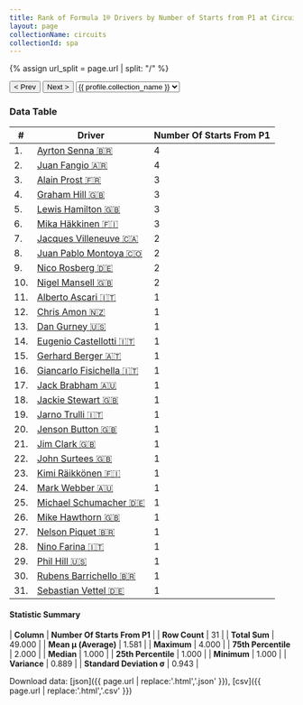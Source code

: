 ```yaml
---
title: Rank of Formula 1® Drivers by Number of Starts from P1 at Circuit de Spa-Francorchamps
layout: page
collectionName: circuits
collectionId: spa
---
```


{% assign url_split = page.url | split: "/" %}
<div id="collection-navigation">
<button onclick="selector.options[selector.selectedIndex-1].value && (window.location = selector.options[selector.selectedIndex-1].value);">&lt; Prev</button>
<button onclick="selector.options[selector.selectedIndex+1].value && (window.location = selector.options[selector.selectedIndex+1].value);">Next &gt;</button>
<select id="selector" onchange="this.options[this.selectedIndex].value && (window.location = this.options[this.selectedIndex].value);">
  {% for collectionId in site.data[page.collectionName].refs %}
    {% if collectionId == page.collectionId %}
      {% assign selected = "selected" %}
    {% else %}
      {% assign selected = "" %}
    {% endif %}
    {% assign profile = site.data[page.collectionName][collectionId].profile %}
    <option value="/f1/{{ page.collectionName }}/{{ collectionId }}/{{ url_split[4] }}" {{ selected }}>{{ profile.collection_name }}</option>
  {% endfor %}
</select>
</div>

<canvas id="chart" width="400" height="180"></canvas>
<script>
var data = {
  "labels" : [
    "Ayrton Senna",
    "Juan Fangio",
    "Alain Prost",
    "Graham Hill",
    "Lewis Hamilton",
    "Mika Häkkinen",
    "Jacques Villeneuve",
    "Juan Pablo Montoya",
    "Nico Rosberg",
    "Nigel Mansell",
    "Alberto Ascari",
    "Chris Amon",
    "Dan Gurney",
    "Eugenio Castellotti",
    "Gerhard Berger",
    "Giancarlo Fisichella",
    "Jack Brabham",
    "Jackie Stewart",
    "Jarno Trulli",
    "Jenson Button",
    "Jim Clark",
    "John Surtees",
    "Kimi Räikkönen",
    "Mark Webber",
    "Michael Schumacher",
    "Mike Hawthorn",
    "Nelson Piquet",
    "Nino Farina",
    "Phil Hill",
    "Rubens Barrichello",
    "Sebastian Vettel"
  ],
  "datasets" : [
    {
      "label" : "Number Of Starts From P1",
      "data" : [
        4,
        4,
        3,
        3,
        3,
        3,
        2,
        2,
        2,
        2,
        1,
        1,
        1,
        1,
        1,
        1,
        1,
        1,
        1,
        1,
        1,
        1,
        1,
        1,
        1,
        1,
        1,
        1,
        1,
        1,
        1
      ],
      "borderColor" : [
        "#1D181E",
        "#1D181E",
        "#1D181E",
        "#1D181E",
        "#1D181E",
        "#1D181E",
        "#1D181E",
        "#1D181E",
        "#1D181E",
        "#1D181E",
        "#1D181E",
        "#1D181E",
        "#1D181E",
        "#1D181E",
        "#1D181E",
        "#1D181E",
        "#1D181E",
        "#1D181E",
        "#1D181E",
        "#1D181E",
        "#1D181E",
        "#1D181E",
        "#1D181E",
        "#1D181E",
        "#1D181E",
        "#1D181E",
        "#1D181E",
        "#1D181E",
        "#1D181E",
        "#1D181E",
        "#1D181E"
      ],
      "borderWidth" : 1,
      "backgroundColor" : [
        "#9C8E8D",
        "#9C8E8D",
        "#9C8E8D",
        "#9C8E8D",
        "#9C8E8D",
        "#9C8E8D",
        "#9C8E8D",
        "#9C8E8D",
        "#9C8E8D",
        "#9C8E8D",
        "#9C8E8D",
        "#9C8E8D",
        "#9C8E8D",
        "#9C8E8D",
        "#9C8E8D",
        "#9C8E8D",
        "#9C8E8D",
        "#9C8E8D",
        "#9C8E8D",
        "#9C8E8D",
        "#9C8E8D",
        "#9C8E8D",
        "#9C8E8D",
        "#9C8E8D",
        "#9C8E8D",
        "#9C8E8D",
        "#9C8E8D",
        "#9C8E8D",
        "#9C8E8D",
        "#9C8E8D",
        "#9C8E8D"
      ]
    }
  ]
};
var options = {
  legend: {
    display: false
  },
  scales: {
    xAxes: [{
      ticks: {
        beginAtZero: true,
        maxRotation: 180,
        display: window.innerWidth > 800
      }
    }],
    yAxes: [{
      ticks: {
        beginAtZero: true
      }
    }]
  },
  onResize: function(chart, size) {
    chart.options.scales.xAxes[0].ticks.display = size.width > 800;
  }
};
var chart = new Chart("chart", {
    data: data,
    type: 'bar',
    options: options
});
</script>



### Data Table

| # | Driver | Number Of Starts From P1 |
|--|--|--|
| 1. | [Ayrton Senna 🇧🇷](/f1/drivers/senna) | 4 |
| 2. | [Juan Fangio 🇦🇷](/f1/drivers/fangio) | 4 |
| 3. | [Alain Prost 🇫🇷](/f1/drivers/prost) | 3 |
| 4. | [Graham Hill 🇬🇧](/f1/drivers/hill) | 3 |
| 5. | [Lewis Hamilton 🇬🇧](/f1/drivers/hamilton) | 3 |
| 6. | [Mika Häkkinen 🇫🇮](/f1/drivers/hakkinen) | 3 |
| 7. | [Jacques Villeneuve 🇨🇦](/f1/drivers/villeneuve) | 2 |
| 8. | [Juan Pablo Montoya 🇨🇴](/f1/drivers/montoya) | 2 |
| 9. | [Nico Rosberg 🇩🇪](/f1/drivers/rosberg) | 2 |
| 10. | [Nigel Mansell 🇬🇧](/f1/drivers/mansell) | 2 |
| 11. | [Alberto Ascari 🇮🇹](/f1/drivers/ascari) | 1 |
| 12. | [Chris Amon 🇳🇿](/f1/drivers/amon) | 1 |
| 13. | [Dan Gurney 🇺🇸](/f1/drivers/gurney) | 1 |
| 14. | [Eugenio Castellotti 🇮🇹](/f1/drivers/castellotti) | 1 |
| 15. | [Gerhard Berger 🇦🇹](/f1/drivers/berger) | 1 |
| 16. | [Giancarlo Fisichella 🇮🇹](/f1/drivers/fisichella) | 1 |
| 17. | [Jack Brabham 🇦🇺](/f1/drivers/jack_brabham) | 1 |
| 18. | [Jackie Stewart 🇬🇧](/f1/drivers/stewart) | 1 |
| 19. | [Jarno Trulli 🇮🇹](/f1/drivers/trulli) | 1 |
| 20. | [Jenson Button 🇬🇧](/f1/drivers/button) | 1 |
| 21. | [Jim Clark 🇬🇧](/f1/drivers/clark) | 1 |
| 22. | [John Surtees 🇬🇧](/f1/drivers/surtees) | 1 |
| 23. | [Kimi Räikkönen 🇫🇮](/f1/drivers/raikkonen) | 1 |
| 24. | [Mark Webber 🇦🇺](/f1/drivers/webber) | 1 |
| 25. | [Michael Schumacher 🇩🇪](/f1/drivers/michael_schumacher) | 1 |
| 26. | [Mike Hawthorn 🇬🇧](/f1/drivers/hawthorn) | 1 |
| 27. | [Nelson Piquet 🇧🇷](/f1/drivers/piquet) | 1 |
| 28. | [Nino Farina 🇮🇹](/f1/drivers/farina) | 1 |
| 29. | [Phil Hill 🇺🇸](/f1/drivers/phil_hill) | 1 |
| 30. | [Rubens Barrichello 🇧🇷](/f1/drivers/barrichello) | 1 |
| 31. | [Sebastian Vettel 🇩🇪](/f1/drivers/vettel) | 1 |

#### Statistic Summary

| **Column** | **Number Of Starts From P1** |
| **Row Count** | 31 |
| **Total Sum** | 49.000 |
| **Mean μ (Average)** | 1.581 |
| **Maximum** | 4.000 |
| **75th Percentile** | 2.000 |
| **Median** | 1.000 |
| **25th Percentile** | 1.000 |
| **Minimum** | 1.000 |
| **Variance** | 0.889 |
| **Standard Deviation σ** | 0.943 |

Download data: [json]({{ page.url | replace:'.html','.json' }}), [csv]({{ page.url | replace:'.html','.csv' }})
